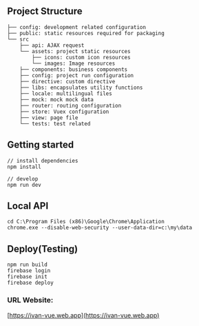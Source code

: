 ## Project Structure
```
├── config: development related configuration
├── public: static resources required for packaging
└── src
    ├── api: AJAX request
    └── assets: project static resources
        ├── icons: custom icon resources
        └── images: Image resources
    ├── components: business components
    ├── config: project run configuration
    ├── directive: custom directive
    ├── libs: encapsulates utility functions
    ├── locale: multilingual files
    ├── mock: mock mock data
    ├── router: routing configuration
    ├── store: Vuex configuration
    ├── view: page file
    └── tests: test related
```

## Getting started
```bush
// install dependencies
npm install

// develop
npm run dev
```

## Local API
```bush
cd C:\Program Files (x86)\Google\Chrome\Application
chrome.exe --disable-web-security --user-data-dir=c:\my\data
```

## Deploy(Testing)
```bush
npm run build
firebase login
firebase init
firebase deploy
```
### URL Website: 
[https://ivan-vue.web.app](https://ivan-vue.web.app)

